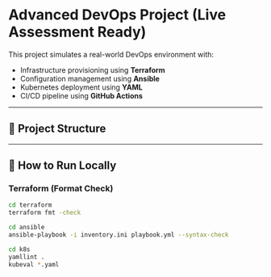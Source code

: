 # Advanced DevOps Project (Live Assessment Ready)

This project simulates a real-world DevOps environment with:
- Infrastructure provisioning using **Terraform**
- Configuration management using **Ansible**
- Kubernetes deployment using **YAML**
- CI/CD pipeline using **GitHub Actions**

---

## 🔧 Project Structure


---

## 🚀 How to Run Locally

### Terraform (Format Check)
```bash
cd terraform
terraform fmt -check

cd ansible
ansible-playbook -i inventory.ini playbook.yml --syntax-check

cd k8s
yamllint .
kubeval *.yaml


